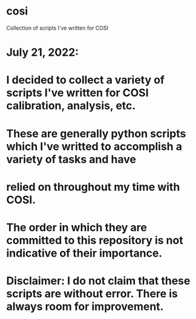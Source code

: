 # cosi
Collection of scripts I've written for COSI 

# July 21, 2022:
# I decided to collect a variety of scripts I've written for COSI calibration, analysis, etc. 
# These are generally python scripts which I've writted to accomplish a variety of tasks and have
# relied on throughout my time with COSI.
# The order in which they are committed to this repository is not indicative of their importance. 

# Disclaimer: I do not claim that these scripts are without error. There is always room for improvement.
